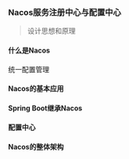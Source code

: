### Nacos服务注册中心与配置中心

> 设计思想和原理

#### 什么是Nacos

统一配置管理

#### Nacos的基本应用



#### Spring Boot继承Nacos



#### 配置中心



#### Nacos的整体架构

